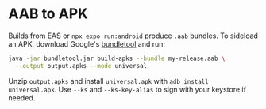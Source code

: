 # AAB to APK

Builds from EAS or `npx expo run:android` produce `.aab` bundles. To sideload an APK, download Google's [bundletool](https://developer.android.com/studio/command-line/bundletool) and run:

```bash
java -jar bundletool.jar build-apks --bundle my-release.aab \
  --output output.apks --mode universal
```

Unzip `output.apks` and install `universal.apk` with `adb install universal.apk`. Use `--ks` and `--ks-key-alias` to sign with your keystore if needed.
